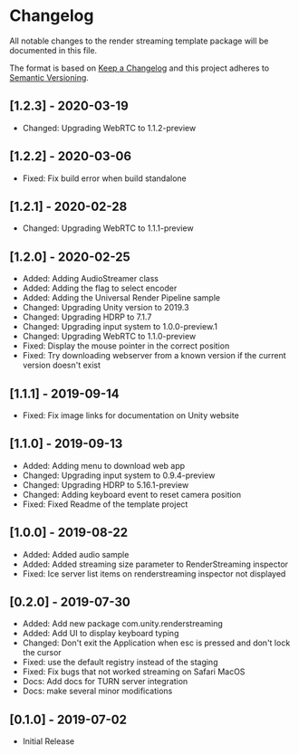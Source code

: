 # Changelog
All notable changes to the render streaming template package will be documented in this file.

The format is based on [Keep a Changelog](http://keepachangelog.com/en/1.0.0/)
and this project adheres to [Semantic Versioning](http://semver.org/spec/v2.0.0.html).

## [1.2.3] - 2020-03-19

- Changed: Upgrading WebRTC to 1.1.2-preview

## [1.2.2] - 2020-03-06

- Fixed: Fix build error when build standalone

## [1.2.1] - 2020-02-28

- Changed: Upgrading WebRTC to 1.1.1-preview

## [1.2.0] - 2020-02-25

- Added: Adding AudioStreamer class
- Added: Adding the flag to select encoder
- Added: Adding the Universal Render Pipeline sample
- Changed: Upgrading Unity version to 2019.3
- Changed: Upgrading HDRP to 7.1.7
- Changed: Upgrading input system to 1.0.0-preview.1
- Changed: Upgrading WebRTC to 1.1.0-preview
- Fixed: Display the mouse pointer in the correct position
- Fixed: Try downloading webserver from a known version if the current version doesn't exist

## [1.1.1] - 2019-09-14

- Fixed: Fix image links for documentation on Unity website

## [1.1.0] - 2019-09-13

- Added: Adding menu to download web app
- Changed: Upgrading input system to 0.9.4-preview
- Changed: Upgrading HDRP to 5.16.1-preview
- Changed: Adding keyboard event to reset camera position
- Fixed: Fixed Readme of the template project

## [1.0.0] - 2019-08-22

- Added: Added audio sample
- Added: Added streaming size parameter to RenderStreaming inspector
- Fixed: Ice server list items on renderstreaming inspector not displayed

## [0.2.0] - 2019-07-30

- Added: Add new package com.unity.renderstreaming
- Added: Add UI to display keyboard typing
- Changed: Don't exit the Application when esc is pressed and don't lock the cursor
- Fixed: use the default registry instead of the staging 
- Fixed: Fix bugs that not worked streaming on Safari MacOS
- Docs: Add docs for TURN server integration 
- Docs: make several minor modifications

## [0.1.0] - 2019-07-02

- Initial Release